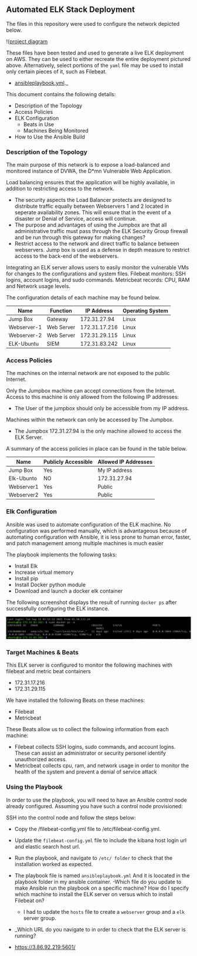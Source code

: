 ## Automated ELK Stack Deployment

The files in this repository were used to configure the network depicted below.

!([project diagram](Images/RevisionProject1.png)

These files have been tested and used to generate a live ELK deployment on AWS. They can be used to either recreate the entire deployment pictured above. Alternatively, select portions of the `yaml` file may be used to install only certain pieces of it, such as Filebeat.

  - [ansibleplaybook.yml](Ansible/ansibleplaybook.yml)._

This document contains the following details:
- Description of the Topology
- Access Policies
- ELK Configuration
  - Beats in Use
  - Machines Being Monitored
- How to Use the Ansible Build


### Description of the Topology

The main purpose of this network is to expose a load-balanced and monitored instance of DVWA, the D*mn Vulnerable Web Application.

Load balancing ensures that the application will be highly available, in addition to restricting access to the network.
- The security aspects the Load Balancer protects are designed to distribute traffic equally between Webservers 1 and 2 located in seperate availability zones. This will ensure that in the event of a disaster or Denial of Service, access will continue.  
- The purpose and advantages of using the Jumpbox are that all administrative traffic must pass through the ELK Security Group firewall and be run through this gateway for making changes? 
- Restrict access to the network and direct traffic to balance between webservers.  Jump box is used as a defense in depth measure to restrict access to the back-end of the webservers.

Integrating an ELK server allows users to easily monitor the vulnerable VMs for changes to the configurations and system files.
Filebeat monitors: SSH logins, account logins, and sudo commands.
Metricbeat records: CPU, RAM and Network usage levels.

The configuration details of each machine may be found below.

| Name     | Function | IP Address | Operating System |
|----------|----------|------------|------------------|
| Jump Box | Gateway  | 172.31.27.94 | Linux            |
| Webserver-1     |  Web Server   |    172.31.17.216        |       Linux       |
| Webserver-2  | Web Server    |     172.31.29.115       |      Linux             |
| ELK-Ubuntu     | SIEM     |    172.31.83.242        |        Linux           |

### Access Policies

The machines on the internal network are not exposed to the public Internet. 

Only the Jumpbox machine can accept connections from the Internet. Access to this machine is only allowed from the following IP addresses:
- The User of the jumpbox should only be accessible from my IP address.

Machines within the network can only be accessed by The Jumpbox.
- The Jumpbox  172.31.27.94 is the only machine allowed to access the ELK Server.

A summary of the access policies in place can be found in the table below.

| Name     | Publicly Accessible | Allowed IP Addresses |
|----------|---------------------|----------------------|
| Jump Box | Yes                  | My IP address    |
|  Elk-Ubunto        |  NO                    |      172.31.27.94                |
|     Webserver1     |  Yes                   |     Public                 |
|     Webserver2     |  Yes                   |     Public                 |
### Elk Configuration

Ansible was used to automate configuration of the ELK machine. No configuration was performed manually, which is advantageous because of automating configuration with Ansible, it is less prone to human error, faster, and patch management among multiple machines is much easier

The playbook implements the following tasks:
- Install Elk
- Increase virtual memory
- Install pip
- Install Docker python module
- Download and launch a docker elk container

The following screenshot displays the result of running `docker ps` after successfully configuring the ELK instance.

![Docker output](Images/docker-output.png)

### Target Machines & Beats
This ELK server is configured to monitor the following machines with filebeat and metric beat containers
- 172.31.17.216
- 172.31.29.115

We have installed the following Beats on these machines:
- Filebeat
- Metricbeat

These Beats allow us to collect the following information from each machine:
- Filebeat collects SSH logins, sudo commands, and account logins.  These can assist an administrator or security personel identify unauthorized access.
- Metricbeat collects cpu, ram, and network usage in order to monitor the health of the system and prevent a denial of service attack

### Using the Playbook
In order to use the playbook, you will need to have an Ansible control node already configured. Assuming you have such a control node provisioned: 

SSH into the control node and follow the steps below:
- Copy the /filebeat-config.yml file to /etc/filebeat-config.yml.
- Update the `filebeat-config.yml` file to include the kibana host login url and elastic search host url.
- Run the playbook, and navigate to `/etc/ folder` to check that the installation worked as expected.


- The playbook file is named `ansibleplaybook.yml` And it is loocated in the playbook folder in my ansible container.
-Which file do you update to make Ansible run the playbook on a specific machine? How do I specify which machine to install the ELK server on versus which to install Filebeat on?
  - I had to update the `hosts` file to create a `webserver` group and a `elk` server group.

- _Which URL do you navigate to in order to check that the ELK server is running?
- https://3.86.92.219:5601/
